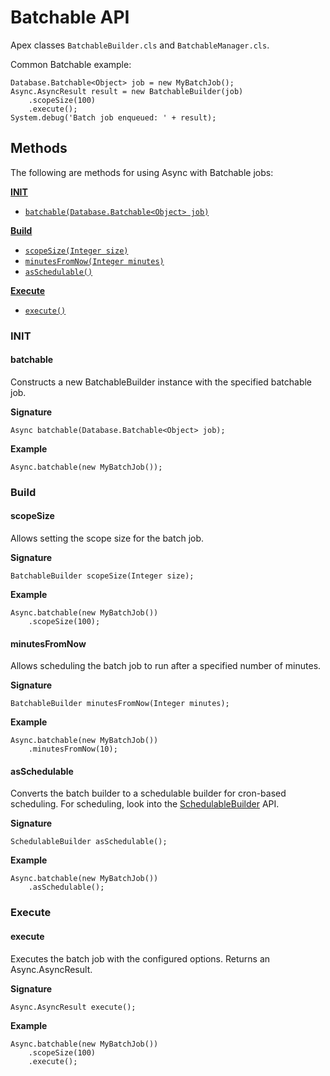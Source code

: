 # Batchable API

Apex classes `BatchableBuilder.cls` and `BatchableManager.cls`.

Common Batchable example:

```apex
Database.Batchable<Object> job = new MyBatchJob();
Async.AsyncResult result = new BatchableBuilder(job)
	.scopeSize(100)
	.execute();
System.debug('Batch job enqueued: ' + result);
```

## Methods

The following are methods for using Async with Batchable jobs:

[**INIT**](#init)

- [`batchable(Database.Batchable<Object> job)`](#batchable)

[**Build**](#build)

- [`scopeSize(Integer size)`](#scopesize)
- [`minutesFromNow(Integer minutes)`](#minutesfromnow)
- [`asSchedulable()`](#asschedulable)

[**Execute**](#execute)

- [`execute()`](#execute-1)

### INIT

#### batchable

Constructs a new BatchableBuilder instance with the specified batchable job.

**Signature**

```apex
Async batchable(Database.Batchable<Object> job);
```

**Example**

```apex
Async.batchable(new MyBatchJob());
```

### Build

#### scopeSize

Allows setting the scope size for the batch job.

**Signature**

```apex
BatchableBuilder scopeSize(Integer size);
```

**Example**

```apex
Async.batchable(new MyBatchJob())
	.scopeSize(100);
```

#### minutesFromNow

Allows scheduling the batch job to run after a specified number of minutes.

**Signature**

```apex
BatchableBuilder minutesFromNow(Integer minutes);
```

**Example**

```apex
Async.batchable(new MyBatchJob())
	.minutesFromNow(10);
```

#### asSchedulable

Converts the batch builder to a schedulable builder for cron-based scheduling. For scheduling, look into the [SchedulableBuilder](/api/schedulable.md) API.

**Signature**

```apex
SchedulableBuilder asSchedulable();
```

**Example**

```apex
Async.batchable(new MyBatchJob())
	.asSchedulable();
```

### Execute

#### execute

Executes the batch job with the configured options. Returns an Async.AsyncResult.

**Signature**

```apex
Async.AsyncResult execute();
```

**Example**

```apex
Async.batchable(new MyBatchJob())
	.scopeSize(100)
	.execute();
```

